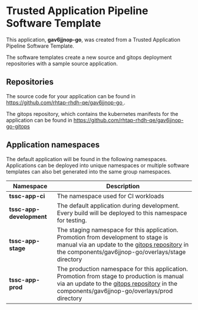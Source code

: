 # Trusted Application Pipeline Software Template

This application, **gav6jjnop-go**, was created from a Trusted Application Pipeline Software Template.

The software templates create a new source and gitops deployment repositories with a sample source application. 

## Repositories

The source code for your application can be found in [https://github.com/rhtap-rhdh-qe/gav6jjnop-go ](https://github.com/rhtap-rhdh-qe/gav6jjnop-go ).
 
The gitops repository, which contains the kubernetes manifests for the application can be found in 
[https://github.com/rhtap-rhdh-qe/gav6jjnop-go-gitops ](https://github.com/rhtap-rhdh-qe/gav6jjnop-go-gitops ) 

## Application namespaces 

The default application will be found in the following namespaces. Applications can be deployed into unique namespaces or multiple software templates can also bet generated into the same group namespaces.  

|  Namespace   |  Description   |  
| -------- | -------- |
| **tssc-app-ci** | The namespace used for CI workloads |
| **tssc-app-development** | The default application during development. Every build will be deployed to this namespace for testing. |
| **tssc-app-stage** | The staging namespace for this application. Promotion from development to stage is manual via an update to the [gitops repository](https://github.com/rhtap-rhdh-qe/gav6jjnop-go-gitops ) in the components/gav6jjnop-go/overlays/stage directory |
| **tssc-app-prod** | The production namespace for this application. Promotion from stage to production is manual via an update to the [gitops repository](https://github.com/rhtap-rhdh-qe/gav6jjnop-go-gitops ) in the components/gav6jjnop-go/overlays/prod directory |